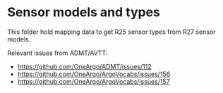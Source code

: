 # Sensor models and types

This folder hold mapping data to get R25 sensor types from R27 sensor models.

Relevant issues from ADMT/AVTT:
- https://github.com/OneArgo/ADMT/issues/112
- https://github.com/OneArgo/ArgoVocabs/issues/156
- https://github.com/OneArgo/ArgoVocabs/issues/157
